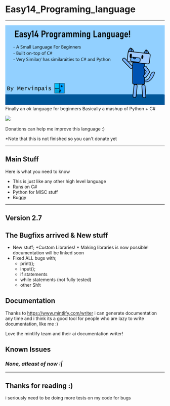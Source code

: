 # Easy14_Programing_language

___

![Easy14 Repository Thumbnail](Images/repo%20github%20thumnail.png)
Finally an *ok* language for beginners
Basically a mashup of Python + C#

<img width="75" src="https://www.svgrepo.com/show/86407/donate.svg"></img>

Donations can help me improve this language :)

*Note that this is not finished so you can't donate yet
___

## Main Stuff

Here is what you need to know

* This is just like any other high level language
* Runs on C#
* Python for MISC stuff
* Buggy

___


## Version 2.7

## The Bugfixs arrived & New stuff

* New stuff;
	*Custom Libraries!
		* Making libraries is now possible! documentation will be linked soon
* Fixed ALL bugs with;
  * print();
  * input();
  * if statements
  * while statements (not fully tested)
  * other Sh!t

## Documentation

  Thanks to <https://www.mintlify.com/writer> i can generate documentation any time and i think its a good tool for people who are lazy to write documentation, like me :)

  Love the mintlify team and their ai documentation writer!

## Known Issues

### ***None, atleast of now :|***

___

## Thanks for reading :)

i seriously need to be doing more tests on my code for bugs
